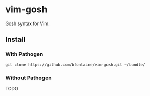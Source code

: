 # vim-gosh

[Gosh](https://github.com/bfontaine/gosh) syntax for Vim.

## Install

### With Pathogen

    git clone https://github.com/bfontaine/vim-gosh.git ~/bundle/

### Without Pathogen

TODO
